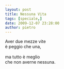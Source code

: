 ```yaml
---
layout: post
title: Nessuna Vita
tags: [speciale,]
date: 2009-12-07 23:28:00
author: pietro
---
```

Aver due mezze vite<br/>è peggio che una,<br/><br/>ma tutto è meglio<br/>che non averne nessuna.

